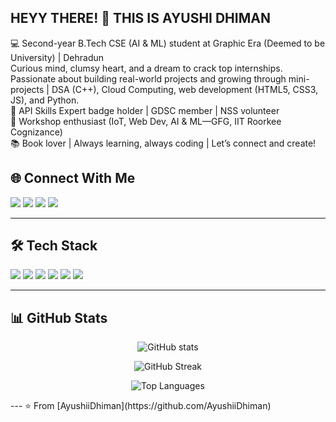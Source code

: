 ## HEYY THERE! 👋 THIS IS AYUSHI DHIMAN
💻 Second-year B.Tech CSE (AI & ML) student at Graphic Era (Deemed to be University) | Dehradun  
Curious mind, clumsy heart, and a dream to crack top internships. Passionate about building real-world projects and growing through mini-projects | DSA (C++), Cloud Computing, web development (HTML5, CSS3, JS), and Python.  
🏅 API Skills Expert badge holder | GDSC member | NSS volunteer  
🌱 Workshop enthusiast (IoT, Web Dev, AI & ML—GFG, IIT Roorkee Cognizance)  
📚 Book lover | Always learning, always coding | Let’s connect and create!
## 🌐 Connect With Me  
<p align="left">
  <a href="https://github.com/AyushiiDhiman"><img src="https://img.shields.io/badge/GitHub-100000?style=for-the-badge&logo=github&logoColor=white"/></a>
  <a href="https://www.linkedin.com/in/ayushi-dhiman"><img src="https://img.shields.io/badge/LinkedIn-0077B5?style=for-the-badge&logo=linkedin&logoColor=white"/></a>
  <a href="https://leetcode.com/your-leetcode-id"><img src="https://img.shields.io/badge/LeetCode-FFA116?style=for-the-badge&logo=leetcode&logoColor=white"/></a>
  <a href="mailto:yourmail@gmail.com"><img src="https://img.shields.io/badge/Email-D14836?style=for-the-badge&logo=gmail&logoColor=white"/></a>
</p>  

---

## 🛠️ Tech Stack  
<p align="left">
  <img src="https://img.shields.io/badge/C++-00599C?style=for-the-badge&logo=cplusplus&logoColor=white"/>
  <img src="https://img.shields.io/badge/Python-3776AB?style=for-the-badge&logo=python&logoColor=white"/>
  <img src="https://img.shields.io/badge/HTML5-E34F26?style=for-the-badge&logo=html5&logoColor=white"/>
  <img src="https://img.shields.io/badge/CSS3-1572B6?style=for-the-badge&logo=css3&logoColor=white"/>
  <img src="https://img.shields.io/badge/JavaScript-F7DF1E?style=for-the-badge&logo=javascript&logoColor=black"/>
  <img src="https://img.shields.io/badge/AI%20%26%20ML-FF6F00?style=for-the-badge&logo=TensorFlow&logoColor=white"/>
</p>  

---

## 📊 GitHub Stats  
<p align="center">
  <img src="https://github-readme-stats.vercel.app/api?username=AyushiiDhiman&show_icons=true&theme=tokyonight" alt="GitHub stats"/>
</p>  

<p align="center">
  <img src="https://streak-stats.demolab.com?user=AyushiiDhiman&theme=tokyonight&hide_border=false" alt="GitHub Streak"/>
</p>  

<p align="center">
  <img src="https://github-readme-stats.vercel.app/api/top-langs/?username=AyushiiDhiman&layout=compact&theme=tokyonight" alt="Top Languages"/>
</p>    
---
⭐️ From [AyushiiDhiman](https://github.com/AyushiiDhiman)  
